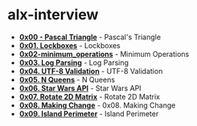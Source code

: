 # alx-interview
- **[0x00 - Pascal Triangle](./0x00-pascal_triangle/)** - Pascal's Triangle
- **[0x01. Lockboxes](./0x01-lockboxes/)** - Lockboxes
- **[0x02-minimum_operations](./0x02-minimum_operations/)** - Minimum Operations
- **[0x03. Log Parsing](./0x03-log_parsing/)** - Log Parsing
- **[0x04. UTF-8 Validation](./0x04-utf8_validation/)** - UTF-8 Validation
- **[0x05. N Queens](./0x05-nqueens/)** - N Queens
- **[0x06. Star Wars API](./0x06-starwars_api/)** - Star Wars API
- **[0x07. Rotate 2D Matrix](./0x07-rotate_2d_matrix/)** - Rotate 2D Matrix
- **[0x08. Making Change](./0x08-making_change)** - 0x08. Making Change
- **[0x09. Island Perimeter](./0x09-island_perimeter/)** - Island Perimeter
